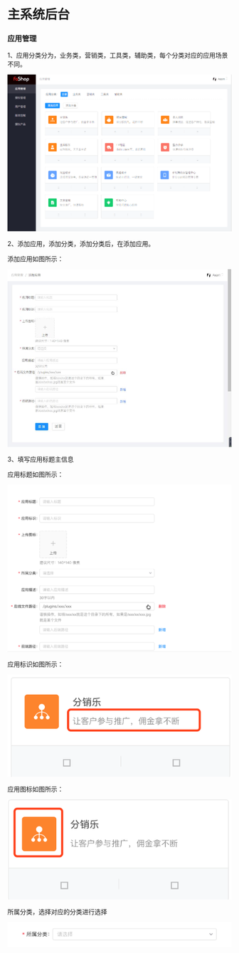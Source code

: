 # 主系统后台

### 应用管理

1、应用分类分为，业务类，营销类，工具类，辅助类，每个分类对应的应用场景不同。

![](./images/main_zhang_1..png)



2、添加应用，添加分类，添加分类后，在添加应用。

添加应用如图所示：

![](./images/main_zhang_2..JPg)

3、填写应用标题主信息

应用标题如图所示：

![](./images/main_zhang_2.png)

应用标识如图所示：

![](./images/main_zhang_4.png)

应用图标如图所示：

![](./images/main_zhang_5.png)

所属分类，选择对应的分类进行选择

![](./images/main_zhang_6.png)

